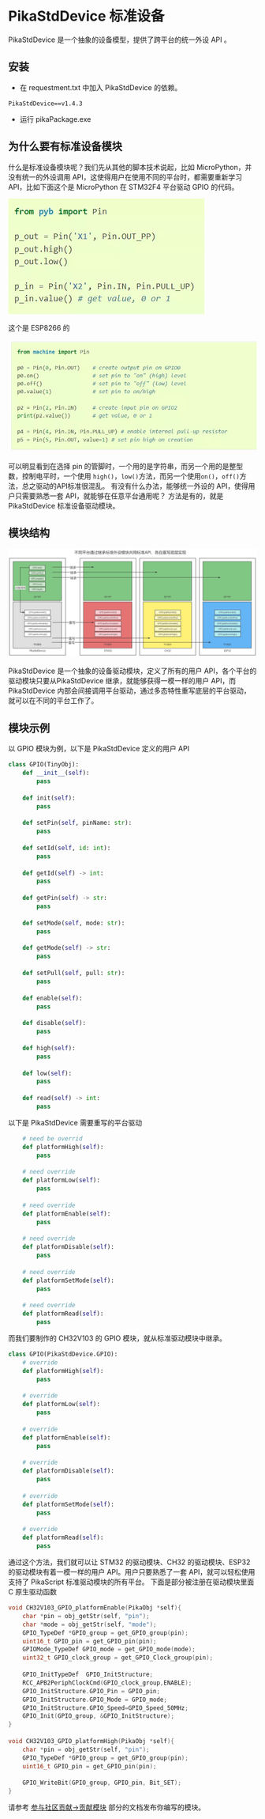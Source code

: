 # PikaStdDevice 标准设备

PikaStdDevice 是一个抽象的设备模型，提供了跨平台的统一外设 API 。
## 安装

- 在 requestment.txt 中加入 PikaStdDevice 的依赖。
```
PikaStdDevice==v1.4.3
```

- 运行 pikaPackage.exe
## 为什么要有标准设备模块
什么是标准设备模块呢？我们先从其他的脚本技术说起，比如 MicroPython，并没有统一的外设调用 API，这使得用户在使用不同的平台时，都需要重新学习 API，比如下面这个是 MicroPython 在 STM32F4 平台驱动 GPIO 的代码。

![](assets/1638495380966-02a52d33-9986-401c-a7e1-136ce71ad53e.webp)

这个是 ESP8266 的

![](assets/1638495381179-e6afcca5-7f32-4a2f-a531-10f6b106db15.webp)

可以明显看到在选择 pin 的管脚时，一个用的是字符串，而另一个用的是整型数，控制电平时，一个使用 `high()`，`low()`方法，而另一个使用`on()`，`off()`方法，总之驱动的API标准很混乱。
有没有什么办法，能够统一外设的 API，使得用户只需要熟悉一套 API，就能够在任意平台通用呢？
方法是有的，就是 PikaStdDevice 标准设备驱动模块。

## 模块结构



![](assets/1638681382807-901fa254-8323-4a9b-92ef-4e5b6e8ad5f9.png)

PikaStdDevice 是一个抽象的设备驱动模块，定义了所有的用户 API，各个平台的驱动模块只要从PikaStdDevice 继承，就能够获得一模一样的用户 API，而 PikaStdDevice 内部会间接调用平台驱动，通过多态特性重写底层的平台驱动，就可以在不同的平台工作了。

## 模块示例

以 GPIO 模块为例，以下是 PikaStdDevice 定义的用户 API

``` python
class GPIO(TinyObj):
    def __init__(self):
        pass

    def init(self):
        pass

    def setPin(self, pinName: str):
        pass

    def setId(self, id: int):
        pass

    def getId(self) -> int:
        pass

    def getPin(self) -> str:
        pass

    def setMode(self, mode: str):
        pass

    def getMode(self) -> str:
        pass

    def setPull(self, pull: str):
        pass

    def enable(self):
        pass

    def disable(self):
        pass

    def high(self):
        pass

    def low(self):
        pass

    def read(self) -> int:
        pass

```



以下是 PikaStdDevice 需要重写的平台驱动

``` python
    # need be overrid
    def platformHigh(self):
        pass

    # need override
    def platformLow(self):
        pass

    # need override
    def platformEnable(self):
        pass

    # need override
    def platformDisable(self):
        pass

    # need override
    def platformSetMode(self):
        pass

    # need override
    def platformRead(self):
        pass
```

而我们要制作的 CH32V103 的 GPIO 模块，就从标准驱动模块中继承。

``` python
class GPIO(PikaStdDevice.GPIO):
    # override
    def platformHigh(self):
        pass

    # override
    def platformLow(self):
        pass

    # override
    def platformEnable(self):
        pass

    # override
    def platformDisable(self):
        pass

    # override
    def platformSetMode(self):
        pass

    # override
    def platformRead(self):
        pass
```

通过这个方法，我们就可以让 STM32 的驱动模块、CH32 的驱动模块、ESP32 的驱动模块有着一模一样的用户 API。用户只要熟悉了一套 API，就可以轻松使用支持了 PikaScript 标准驱动模块的所有平台。
下面是部分被注册在驱动模块里面 C 原生驱动函数

``` C
void CH32V103_GPIO_platformEnable(PikaObj *self){
    char *pin = obj_getStr(self, "pin");
    char *mode = obj_getStr(self, "mode");
    GPIO_TypeDef *GPIO_group = get_GPIO_group(pin);
    uint16_t GPIO_pin = get_GPIO_pin(pin);
    GPIOMode_TypeDef GPIO_mode = get_GPIO_mode(mode);
    uint32_t GPIO_clock_group = get_GPIO_Clock_group(pin);

    GPIO_InitTypeDef  GPIO_InitStructure;
    RCC_APB2PeriphClockCmd(GPIO_clock_group,ENABLE);
    GPIO_InitStructure.GPIO_Pin = GPIO_pin;
    GPIO_InitStructure.GPIO_Mode = GPIO_mode;
    GPIO_InitStructure.GPIO_Speed=GPIO_Speed_50MHz;
    GPIO_Init(GPIO_group, &GPIO_InitStructure);
}

void CH32V103_GPIO_platformHigh(PikaObj *self){
    char *pin = obj_getStr(self, "pin");
    GPIO_TypeDef *GPIO_group = get_GPIO_group(pin);
    uint16_t GPIO_pin = get_GPIO_pin(pin);

    GPIO_WriteBit(GPIO_group, GPIO_pin, Bit_SET);
}
```

请参考 [参与社区贡献->贡献模块](https://pikadoc.readthedocs.io/zh/latest/%E5%A6%82%E4%BD%95%E8%B4%A1%E7%8C%AE%20PikaScript%20%E6%A8%A1%E5%9D%97.html) 部分的文档发布你编写的模块。
